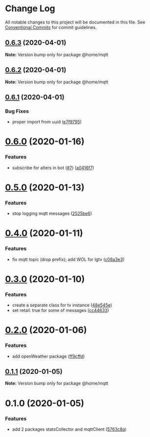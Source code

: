 # Change Log

All notable changes to this project will be documented in this file.
See [Conventional Commits](https://conventionalcommits.org) for commit guidelines.

## [0.6.3](https://github.com/mariusz-kabala/homeAutomation/compare/@home/mqtt@0.6.2...@home/mqtt@0.6.3) (2020-04-01)

**Note:** Version bump only for package @home/mqtt





## [0.6.2](https://github.com/mariusz-kabala/homeAutomation/compare/@home/mqtt@0.6.1...@home/mqtt@0.6.2) (2020-04-01)

**Note:** Version bump only for package @home/mqtt





## [0.6.1](https://github.com/mariusz-kabala/homeAutomation/compare/@home/mqtt@0.6.0...@home/mqtt@0.6.1) (2020-04-01)


### Bug Fixes

* proper import from uuid ([e7f9795](https://github.com/mariusz-kabala/homeAutomation/commit/e7f979535feede1f3e1f4f3983df4bb5ac428e0d))





# [0.6.0](https://github.com/mariusz-kabala/homeAutomation/compare/@home/mqtt@0.5.0...@home/mqtt@0.6.0) (2020-01-16)


### Features

* subscribe for alters in bot ([#7](https://github.com/mariusz-kabala/homeAutomation/issues/7)) ([a0416f7](https://github.com/mariusz-kabala/homeAutomation/commit/a0416f75cd3d982762cae57ae9e50e549fe3cffb))





# [0.5.0](https://github.com/mariusz-kabala/homeAutomation/compare/@home/mqtt@0.4.0...@home/mqtt@0.5.0) (2020-01-13)


### Features

* stop logging mqtt messages ([2525be6](https://github.com/mariusz-kabala/homeAutomation/commit/2525be67b11b6fa19641e6a99a9dc336ac3c64f1))





# [0.4.0](https://github.com/mariusz-kabala/homeAutomation/compare/@home/mqtt@0.3.0...@home/mqtt@0.4.0) (2020-01-11)


### Features

* fix mqtt topic (drop prefix); add WOL for lgtv ([c08a3e3](https://github.com/mariusz-kabala/homeAutomation/commit/c08a3e3790ea511a77118057f225e5c79f0372ef))





# [0.3.0](https://github.com/mariusz-kabala/homeAutomation/compare/@home/mqtt@0.2.0...@home/mqtt@0.3.0) (2020-01-10)


### Features

* create a separate class for tv instance ([48e545e](https://github.com/mariusz-kabala/homeAutomation/commit/48e545ed523d7c385fb9606f6e598f8795bd33a4))
* set retail: true for some of messages ([cc44633](https://github.com/mariusz-kabala/homeAutomation/commit/cc4463387cdafbb9087e23268ee2ead739f7e6ad))





# [0.2.0](https://github.com/mariusz-kabala/homeAutomation/compare/@home/mqtt@0.1.1...@home/mqtt@0.2.0) (2020-01-06)


### Features

* add openWeather package ([ff9cffd](https://github.com/mariusz-kabala/homeAutomation/commit/ff9cffd08a5f03052f6ee1e77669bd8819266bd7))





## [0.1.1](https://github.com/mariusz-kabala/homeAutomation/compare/@home/mqtt@0.1.0...@home/mqtt@0.1.1) (2020-01-05)

**Note:** Version bump only for package @home/mqtt





# 0.1.0 (2020-01-05)


### Features

* add 2 packages statsCollector and mqttClient ([5763c8a](https://github.com/mariusz-kabala/homeAutomation/commit/5763c8a618e3c410ea68cb23f1aee2907e4c614e))
